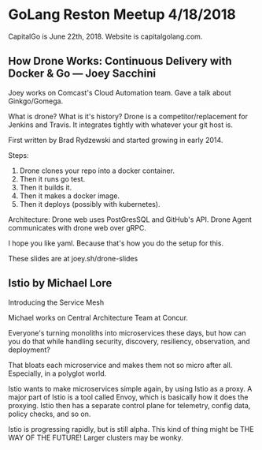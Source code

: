 # GoLang Reston Meetup 4/18/2018

CapitalGo is June 22th, 2018. Website is capitalgolang.com.

## How Drone Works: Continuous Delivery with Docker & Go — Joey Sacchini

Joey works on Comcast's Cloud Automation team. Gave a talk about Ginkgo/Gomega.

What is drone? What is it's history?
Drone is a competitor/replacement for Jenkins and Travis. It integrates tightly
with whatever your git host is.

First written by Brad Rydzewski and started growing in early 2014.

Steps:
1) Drone clones your repo into a docker container.
2) Then it runs go test.
3) Then it builds it.
4) Then it makes a docker image.
5) Then it deploys (possibly with kubernetes).

Architecture:
Drone web uses PostGresSQL and GitHub's API.
Drone Agent communicates with drone web over gRPC.

I hope you like yaml. Because that's how you do the setup for this.

These slides are at joey.sh/drone-slides

## Istio by Michael Lore
Introducing the Service Mesh

Michael works on Central Architecture Team at Concur.

Everyone's turning monoliths into microservices these days, but how
can you do that while handling security, discovery, resiliency, observation,
and deployment?

That bloats each microservice and makes them not so micro after all. Especially,
in a polyglot world.

Istio wants to make microservices simple again, by using Istio as a proxy. A major
part of Istio is a tool called Envoy, which is basically how it does the proxying.
Istio then has a separate control plane for telemetry, config data, policy checks,
and so on.

Istio is progressing rapidly, but is still alpha. This kind of thing might be
THE WAY OF THE FUTURE! Larger clusters may be wonky.